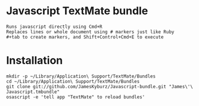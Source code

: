 Javascript TextMate bundle
==========================

    Runs javascript directly using Cmd+R
    Replaces lines or whole document using # markers just like Ruby
    #+tab to create markers, and Shift+Control+Cmd+E to execute

Installation
============

    mkdir -p ~/Library/Application\ Support/TextMate/Bundles
    cd ~/Library/Application\ Support/TextMate/Bundles
    git clone git://github.com/JamesKyburz/Javascript-bundle.git "James\'\ Javascript.tmbundle"
    osascript -e 'tell app "TextMate" to reload bundles'
    